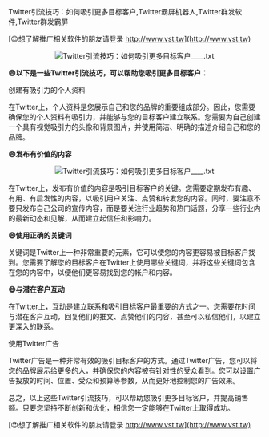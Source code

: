 Twitter引流技巧：如何吸引更多目标客户,Twitter霸屏机器人,Twitter群发软件,Twitter群发霸屏

[😍想了解推广相关软件的朋友请登录 http://www.vst.tw](http://www.vst.tw)

 <center><img src="https://vst.tw/MP4/tuiguang/png/8.png" alt="Twitter引流技巧：如何吸引更多目标客户____.txt"></center>

**😄以下是一些Twitter引流技巧，可以帮助您吸引更多目标客户：**

创建有吸引力的个人资料

在Twitter上，个人资料是您展示自己和您的品牌的重要组成部分。因此，您需要确保您的个人资料有吸引力，并能够与您的目标客户建立联系。您需要为自己创建一个具有视觉吸引力的头像和背景图片，并使用简洁、明确的描述介绍自己和您的品牌。

**😄发布有价值的内容**

 <center><img src="https://vst.tw/MP4/tuiguang/png/6.png" alt="Twitter引流技巧：如何吸引更多目标客户____.txt"></center>

在Twitter上，发布有价值的内容是吸引目标客户的关键。您需要定期发布有趣、有用、有启发性的内容，以吸引用户关注、点赞和转发您的内容。同时，要注意不要只发布自己公司的宣传内容，而是要关注行业趋势和热门话题，分享一些行业内的最新动态和见解，从而建立起信任和影响力。

**😄使用正确的关键词**

关键词是Twitter上一种非常重要的元素，它可以使您的内容更容易被目标客户找到。您需要了解您的目标客户在Twitter上使用哪些关键词，并将这些关键词包含在您的内容中，以便他们更容易找到您的帐户和内容。

**😄与潜在客户互动**

在Twitter上，互动是建立联系和吸引目标客户最重要的方式之一。您需要花时间与潜在客户互动，回复他们的推文、点赞他们的内容，甚至可以私信他们，以建立更深入的联系。

使用Twitter广告

Twitter广告是一种非常有效的吸引目标客户的方式。通过Twitter广告，您可以将您的品牌展示给更多的人，并确保您的内容被有针对性的受众看到。您可以设置广告投放的时间、位置、受众和预算等参数，从而更好地控制您的广告效果。

总之，以上这些Twitter引流技巧，可以帮助您吸引更多目标客户，并提高销售额。只要您坚持不断创新和优化，相信您一定能够在Twitter上取得成功。

[😍想了解推广相关软件的朋友请登录 http://www.vst.tw](http://www.vst.tw)



